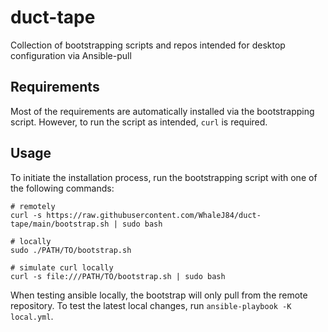 # duct-tape

Collection of bootstrapping scripts and repos intended for desktop configuration via Ansible-pull

## Requirements

Most of the requirements are automatically installed via the bootstrapping script.
However, to run the script as intended, `curl` is required.

## Usage

To initiate the installation process, run the bootstrapping script with one of the following commands:

```shell
# remotely
curl -s https://raw.githubusercontent.com/WhaleJ84/duct-tape/main/bootstrap.sh | sudo bash

# locally
sudo ./PATH/TO/bootstrap.sh

# simulate curl locally
curl -s file:///PATH/TO/bootstrap.sh | sudo bash
```

When testing ansible locally, the bootstrap will only pull from the remote repository.
To test the latest local changes, run `ansible-playbook -K local.yml`.


